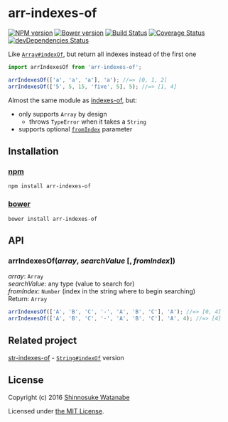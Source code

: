 # arr-indexes-of

[![NPM version](https://img.shields.io/npm/v/arr-indexes-of.svg)](https://www.npmjs.com/package/arr-indexes-of)
[![Bower version](https://img.shields.io/bower/v/arr-indexes-of.svg)](https://github.com/shinnn/arr-indexes-of/releases)
[![Build Status](https://travis-ci.org/shinnn/arr-indexes-of.svg?branch=master)](https://travis-ci.org/shinnn/arr-indexes-of)
[![Coverage Status](https://img.shields.io/coveralls/shinnn/arr-indexes-of.svg)](https://coveralls.io/r/shinnn/arr-indexes-of)
[![devDependencies Status](https://david-dm.org/shinnn/arr-indexes-of/dev-status.svg)](https://david-dm.org/shinnn/arr-indexes-of?type=dev)

Like [`Array#indexOf`](https://developer.mozilla.org/en-US/docs/Web/JavaScript/Reference/Global_Objects/Array/indexOf), but return all indexes instead of the first one

```javascript
import arrIndexesOf from 'arr-indexes-of';

arrIndexesOf(['a', 'a', 'a'], 'a'); //=> [0, 1, 2]
arrIndexesOf(['5', 5, 15, 'five', 5], 5); //=> [1, 4]
```

Almost the same module as [indexes-of](https://github.com/dominictarr/indexes-of), but:

* only supports `Array` by design
  * throws `TypeError` when it takes a `String`
* supports optional [`fromIndex`](https://developer.mozilla.org/en-US/docs/Web/JavaScript/Reference/Global_Objects/String/indexOf#Parameters) parameter

## Installation

### [npm](https://www.npmjs.com/)

```
npm install arr-indexes-of
```

### [bower](https://bower.io/)

```
bower install arr-indexes-of
```

## API

### arrIndexesOf(*array*, *searchValue* [, *fromIndex*])

*array*: `Array`  
*searchValue*:  any type (value to search for)  
*fromIndex*: `Number` (index in the string where to begin searching)  
Return: `Array`

```javascript
arrIndexesOf(['A', 'B', 'C', '-', 'A', 'B', 'C'], 'A'); //=> [0, 4]
arrIndexesOf(['A', 'B', 'C', '-', 'A', 'B', 'C'], 'A', 4); //=> [4]
```

## Related project

[str-indexes-of](https://github.com/shinnn/str-indexes-of) - [`String#indexOf`](https://developer.mozilla.org/en-US/docs/Web/JavaScript/Reference/Global_Objects/String/indexOf) version

## License

Copyright (c) 2016 [Shinnosuke Watanabe](https://github.com/shinnn)

Licensed under [the MIT License](./LICENSE).

